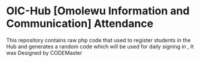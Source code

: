 # OIC-Hub [Omolewu Information and Communication] Attendance

This repository contains raw php code that used to register students in the Hub and generates a random code which will be used for daily signing in , It was Designed by CODEMaster 
